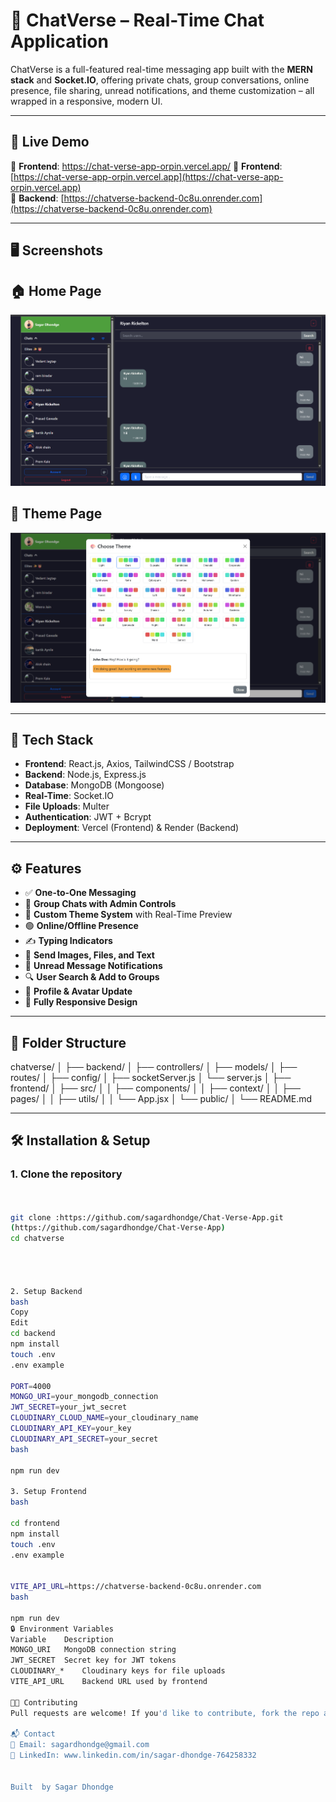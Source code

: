 # 💬 ChatVerse – Real-Time Chat Application

ChatVerse is a full-featured real-time messaging app built with the **MERN stack** and **Socket.IO**, offering private chats, group conversations, online presence, file sharing, unread notifications, and theme customization – all wrapped in a responsive, modern UI.

---

## 🚀 Live Demo
🔗 **Frontend**: https://chat-verse-app-orpin.vercel.app/
🔗 **Frontend**: [https://chat-verse-app-orpin.vercel.app](https://chat-verse-app-orpin.vercel.app)  
🔗 **Backend**: [https://chatverse-backend-0c8u.onrender.com](https://chatverse-backend-0c8u.onrender.com)

---

## 🖥️ Screenshots

## 🏠 Home Page

![Home Page](./assets/home.png)

## 🎨 Theme Page

![Theme Page](./assets/theme.png)


---

## 🔧 Tech Stack

- **Frontend**: React.js, Axios, TailwindCSS / Bootstrap
- **Backend**: Node.js, Express.js
- **Database**: MongoDB (Mongoose)
- **Real-Time**: Socket.IO
- **File Uploads**: Multer
- **Authentication**: JWT + Bcrypt
- **Deployment**: Vercel (Frontend) & Render (Backend)

---

## ⚙️ Features

- ✅ **One-to-One Messaging**
- 👥 **Group Chats with Admin Controls**
- 🎨 **Custom Theme System** with Real-Time Preview
- 🟢 **Online/Offline Presence**
- ✍️ **Typing Indicators**
- 📁 **Send Images, Files, and Text**
- 🔔 **Unread Message Notifications**
- 🔍 **User Search & Add to Groups**
- 👤 **Profile & Avatar Update**
- 📱 **Fully Responsive Design**

---

## 📁 Folder Structure

chatverse/
│
├── backend/
│ ├── controllers/
│ ├── models/
│ ├── routes/
│ ├── config/
│ ├── socketServer.js
│ └── server.js
│
├── frontend/
│ ├── src/
│ │ ├── components/
│ │ ├── context/
│ │ ├── pages/
│ │ ├── utils/
│ │ └── App.jsx
│ └── public/
│
└── README.md



---

## 🛠️ Installation & Setup

### 1. Clone the repository
```bash


git clone :https://github.com/sagardhondge/Chat-Verse-App.git
(https://github.com/sagardhondge/Chat-Verse-App)
cd chatverse




2. Setup Backend
bash
Copy
Edit
cd backend
npm install
touch .env
.env example

PORT=4000
MONGO_URI=your_mongodb_connection
JWT_SECRET=your_jwt_secret
CLOUDINARY_CLOUD_NAME=your_cloudinary_name
CLOUDINARY_API_KEY=your_key
CLOUDINARY_API_SECRET=your_secret
bash

npm run dev

3. Setup Frontend
bash

cd frontend
npm install
touch .env
.env example


VITE_API_URL=https://chatverse-backend-0c8u.onrender.com
bash

npm run dev
🔒 Environment Variables
Variable	Description
MONGO_URI	MongoDB connection string
JWT_SECRET	Secret key for JWT tokens
CLOUDINARY_*	Cloudinary keys for file uploads
VITE_API_URL	Backend URL used by frontend

👨‍💻 Contributing
Pull requests are welcome! If you'd like to contribute, fork the repo and submit a PR.

📬 Contact
📧 Email: sagardhondge@gmail.com
🔗 LinkedIn: www.linkedin.com/in/sagar-dhondge-764258332


Built  by Sagar Dhondge
